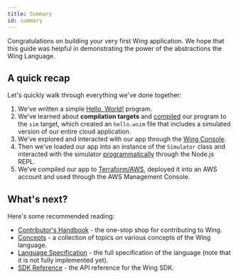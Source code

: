 ```yaml
---
title: Summary
id: summary
---
```


Congratulations on building your very first Wing application. We hope that this guide was helpful
in demonstrating the power of the abstractions the Wing Language.

## A quick recap

Let's quickly walk through everything we've done together:

1. We've written a simple [Hello, World!](./03-hello.md) program.
2. We've learned about **compilation targets** and [compiled](./04-compile.md)
   our program to the `sim` target, which created an `hello.wsim` file that includes
   a simulated version of our entire cloud application.
3. We've explored and interacted with our app through the [Wing Console](./05-console.md).
4. Then we've loaded our app into an instance of the `Simulator` class and
   interacted with the simulator [programmatically](./06-simulator.md) through
   the Node.js REPL.
5. We've compiled our app to [Terraform/AWS](./07-aws.md), deployed it into an
   AWS account and used through the AWS Management Console.

## What's next?

Here's some recommended reading:

- [Contributor's Handbook](../contributors/handbook) - the one-stop shop for contributing to Wing.
- [Concepts](../category/concepts) - a collection of topics on various concepts of the Wing language.
- [Language Specification](../reference/spec) - the full specification of the language
  (note that it is not fully implemented yet).
- [SDK Reference](../reference/sdk) - the API reference for the Wing SDK.




